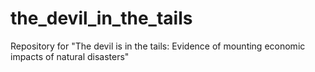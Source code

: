 # the_devil_in_the_tails
Repository for "The devil is in the tails: Evidence of mounting economic impacts of natural disasters"
